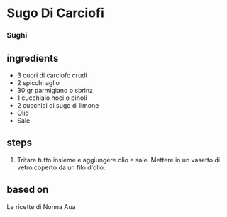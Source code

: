 



# Sugo Di Carciofi
  
### Sughi
## ingredients
  
* 3 cuori di carciofo crudi  
* 2 spicchi aglio  
* 30 gr parmigiano o sbrinz  
* 1 cucchiaio noci o pinoli  
* 2 cucchiai di sugo di limone  
* Olio   
* Sale
## steps
  
1. Tritare tutto insieme e aggiungere olio e sale. Mettere in un vasetto di vetro coperto da un filo d'olio.
## based on
  
Le ricette di Nonna Aua